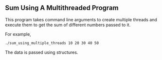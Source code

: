 ## Sum Using A Multithreaded Program

This program takes command line arguments to create multiple threads and execute them to get the sum of different numbers passed to it.

For example,

```bash
./sum_using_multiple_threads 10 20 30 40 50
```

The data is passed using structures.
